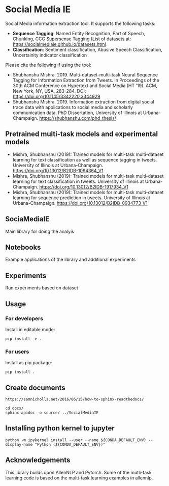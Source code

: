 # Social Media IE


Social Media information extraction tool. It supports the following tasks: 
* **Sequence Tagging**: Named Entity Recognition, Part of Speech, Chunking, CCG Supersense Tagging (List of datasets at: https://socialmediaie.github.io/datasets.html
* **Classification**: Sentiment classification, Abusive Speech Classification, Uncertainity indicator classification

Please cite the following if using the tool: 

* Shubhanshu Mishra. 2019. Multi-dataset-multi-task Neural Sequence Tagging for Information Extraction from Tweets. In Proceedings of the 30th ACM Conference on Hypertext and Social Media (HT '19). ACM, New York, NY, USA, 283-284. DOI: https://doi.org/10.1145/3342220.3344929
* Shubhanshu Mishra. 2019. Information extraction from digital social trace data with applications to social media and scholarly communication data. PhD Dissertation, University of Illinois at Urbana-Champaign. https://shubhanshu.com/phd_thesis/

## Pretrained multi-task models and experimental models
* Mishra, Shubhanshu (2019): Trained models for multi-task multi-dataset learning for text classification as well as sequence tagging in tweets. University of Illinois at Urbana-Champaign. https://doi.org/10.13012/B2IDB-1094364_V1
* Mishra, Shubhanshu (2019): Trained models for multi-task multi-dataset learning for text classification in tweets. University of Illinois at Urbana-Champaign. https://doi.org/10.13012/B2IDB-1917934_V1
* Mishra, Shubhanshu (2019): Trained models for multi-task multi-dataset learning for sequence prediction in tweets. University of Illinois at Urbana-Champaign. https://doi.org/10.13012/B2IDB-0934773_V1





## SociaMediaIE

Main library for doing the analyis

## Notebooks

Example applications of the library and additional experiments


## Experiments

Run experiments based on dataset


## Usage

### For developers

Install in editable mode:
```
pip install -e .
```

### For users
Install as pip package:
```
pip install .
```



## Create documents

```
https://samnicholls.net/2016/06/15/how-to-sphinx-readthedocs/

cd docs/
sphinx-apidoc -o source/ ../SocialMediaIE
```



## Installing python kernel to jupyter

```
python -m ipykernel install --user --name ${CONDA_DEFAULT_ENV} --display-name "Python (${CONDA_DEFAULT_ENV})"
```


## Acknowledgements

This library builds upon AllenNLP and Pytorch. Some of the mutli-task learning code is based on the multi-task learning examples in allennlp. 
